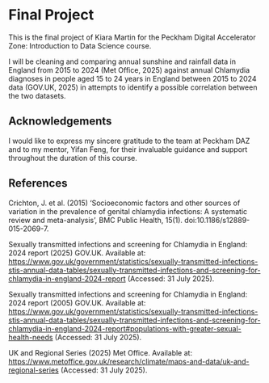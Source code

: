 
# Final Project

This is the final project of Kiara Martin for the Peckham Digital Accelerator Zone: Introduction to Data Science course. 

I will be cleaning and comparing annual sunshine and rainfall data in England from 2015 to 2024 (Met Office, 2025) against annual Chlamydia diagnoses in people aged 15 to 24 years in England between 2015 to 2024 data (GOV.UK, 2025) in attempts to identify a possible correlation between the two datasets.


## Acknowledgements

I would like to express my sincere gratitude to the team at Peckham DAZ and to my mentor, Yifan Feng, for their invaluable guidance and support throughout the duration of this course.


## References 

Crichton, J. et al. (2015) ‘Socioeconomic factors and other sources of variation in the prevalence of genital chlamydia infections: A systematic review and meta-analysis’, BMC Public Health, 15(1). doi:10.1186/s12889-015-2069-7. 

Sexually transmitted infections and screening for Chlamydia in England: 2024 report (2025) GOV.UK. Available at: https://www.gov.uk/government/statistics/sexually-transmitted-infections-stis-annual-data-tables/sexually-transmitted-infections-and-screening-for-chlamydia-in-england-2024-report (Accessed: 31 July 2025). 

Sexually transmitted infections and screening for Chlamydia in England: 2024 report (2005) GOV.UK. Available at: https://www.gov.uk/government/statistics/sexually-transmitted-infections-stis-annual-data-tables/sexually-transmitted-infections-and-screening-for-chlamydia-in-england-2024-report#populations-with-greater-sexual-health-needs (Accessed: 31 July 2025). 

UK and Regional Series (2025) Met Office. Available at: https://www.metoffice.gov.uk/research/climate/maps-and-data/uk-and-regional-series (Accessed: 31 July 2025). 

